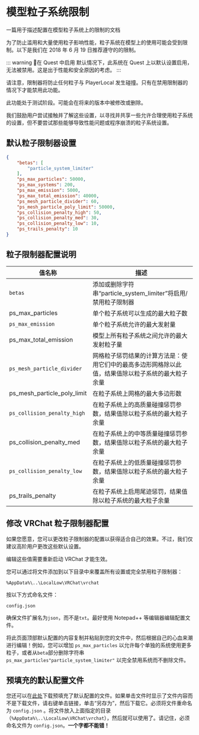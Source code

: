 # 模型粒子系统限制

一篇用于描述配置在模型粒子系统上的限制的文档

为了防止滥用和大量使用粒子影响性能，粒子系统在模型上的使用可能会受到限制。以下是我们在 2018 年 6 月 19 日推荐遵守的的限制。

::: warning 🚧在 Quest 中启用
默认情况下，此系统在 Quest 上以默认设置启用，无法被禁用。这是出于性能和安全原因的考虑。
:::

请注意，限制器将防止任何粒子与 PlayerLocal 发生碰撞。只有在禁用限制器的情况下才能禁用此功能。

此功能处于测试阶段。可能会在将来的版本中被修改或删除。

我们鼓励用户尝试接触并了解这些设置，以寻找并共享一些允许合理使用粒子系统的设置，但不要尝试那些能够导致性能问题或程序崩溃的粒子系统设置。

## 默认粒子限制器设置

```json
{
	"betas": [
		"particle_system_limiter"
	],
	"ps_max_particles": 50000,
	"ps_max_systems": 200,
	"ps_max_emission": 5000,
	"ps_max_total_emission": 40000,
	"ps_mesh_particle_divider": 60,
	"ps_mesh_particle_poly_limit": 50000,
	"ps_collision_penalty_high": 50,
	"ps_collision_penalty_med": 30,
	"ps_collision_penalty_low": 10,
	"ps_trails_penalty": 10
}
```

## 粒子限制器配置说明

值名称 | 描述
-- | --
`betas` |	添加或删除字符串“particle_system_limiter”将启用/禁用粒子限制器
ps_max_particles | 单个粒子系统可以生成的最大粒子数
`ps_max_emission`	| 单个粒子系统允许的最大发射量
ps_max_total_emission | 模型上所有粒子系统之间允许的最大发射粒子量
`ps_mesh_particle_divider` | 网格粒子惩罚结果的计算方法是：使用它们中的最高多边形网格除以此值，结果值除以粒子系统的最大粒子余量
ps_mesh_particle_poly_limit	| 在粒子系统上网格的最大多边形数
`ps_collision_penalty_high` | 在粒子系统上的高质量碰撞惩罚参数，结果值除以粒子系统的最大粒子余量
ps_collision_penalty_med | 在粒子系统上的中等质量碰撞惩罚参数，结果值除以粒子系统的最大粒子余量
`ps_collision_penalty_low` | 在粒子系统上的低质量碰撞惩罚参数，结果值除以粒子系统的最大粒子余量
ps_trails_penalty | 在粒子系统上启用尾迹惩罚，结果值除以粒子系统的最大粒子余量

## 修改 VRChat 粒子限制器配置

如果您愿意，您可以更改粒子限制器的配置以获得适合自己的效果。不过，我们仅建议高阶用户更改这些默认设置。

编辑这些值需要重新启动 VRChat 才能生效。

您可以通过将文件添加到以下目录中来覆盖所有设置或完全禁用粒子限制器：

`%AppData%\..\LocalLow\VRChat\vrchat`

按以下方式命名文件：

`config.json`

确保文件扩展名为`json`，而不是`txt`。最好使用 Notepad++ 等编辑器编辑配置文件。

将此页面顶部默认配置的内容复制并粘贴到您的文件中，然后根据自己的心血来潮进行编辑！例如，您可以增加 `ps_max_particles` 以允许每个单独的系统使用更多粒子，或者从`beta`部分删除字符串 `ps_max_particles"particle_system_limiter"` 以完全禁用系统而不删除文件。

## 预填充的默认配置文件

您还可以在[此处](https://assets.vrchat.com/misc/vrchat%3Bconfig.json)下载预填充了默认配置的文件。如果单击文件时显示了文件内容而不是下载文件，请右键单击链接，单击“另存为”，然后下载它。必须将文件重命名为 `config.json` 。将文件放入上面指定的目录 （`%AppData%\..\LocalLow\VRChat\vrchat`），然后就可以使用了。请记住，必须命名文件为 `config.json`。**一个字都不能错！**
